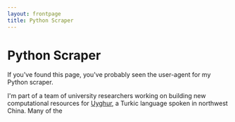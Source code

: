 ```yaml
---
layout: frontpage
title: Python Scraper
---
```


# Python Scraper

If you've found this page, you've probably seen the user-agent for my
Python scraper.

I'm part of a team of university researchers working on building new
computational resources for [Uyghur][uy], a Turkic language spoken in
northwest China. Many of the 

[uy]: http://en.wikipedia.org/wiki/Uyghur_language
